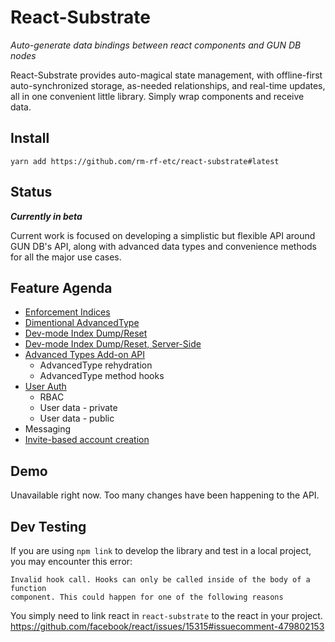 # React-Substrate

_Auto-generate data bindings between react components and GUN DB nodes_

React-Substrate provides auto-magical state management, with offline-first auto-synchronized
storage, as-needed relationships, and real-time updates, all in one convenient little
library. Simply wrap components and receive data.

## Install

`yarn add https://github.com/rm-rf-etc/react-substrate#latest`

## Status
**_Currently in beta_**

Current work is focused on developing a simplistic but flexible API around GUN DB's API,
along with advanced data types and convenience methods for all the major use cases.

## Feature Agenda
- [Enforcement Indices](https://github.com/rm-rf-etc/react-substrate/issues/2)
- [Dimentional AdvancedType](https://github.com/rm-rf-etc/react-substrate/issues/3)
- [Dev-mode Index Dump/Reset](https://github.com/rm-rf-etc/react-substrate/issues/5)
- [Dev-mode Index Dump/Reset, Server-Side](https://github.com/rm-rf-etc/react-substrate/issues/6)
- [Advanced Types Add-on API](https://github.com/rm-rf-etc/react-substrate/issues/4)
	- AdvancedType rehydration
	- AdvancedType method hooks
- [User Auth](https://github.com/rm-rf-etc/react-substrate/issues/7)
	- RBAC
	- User data - private
	- User data - public
- Messaging
- [Invite-based account creation](https://github.com/rm-rf-etc/react-substrate/issues/8)


## Demo

Unavailable right now. Too many changes have been happening to the API.


## Dev Testing

If you are using `npm link` to develop the library and test in a local project,
you may encounter this error:
```
Invalid hook call. Hooks can only be called inside of the body of a function
component. This could happen for one of the following reasons
```

You simply need to link react in `react-substrate` to the react in your project.
https://github.com/facebook/react/issues/15315#issuecomment-479802153
